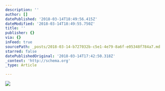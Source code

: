 ```yaml
---
description: ''
author: []
datePublished: '2018-03-14T18:49:56.415Z'
dateModified: '2018-03-14T18:49:55.750Z'
title: ''
publisher: {}
via: {}
inFeed: true
sourcePath: _posts/2018-03-14-b727032b-c5e1-4e79-8a6f-e05348f784a7.md
starred: false
datePublishedOriginal: '2018-03-14T17:42:50.318Z'
_context: 'http://schema.org'
_type: Article

---
```

![](https://the-grid-user-content.s3-us-west-2.amazonaws.com/4e468aac-ea08-47db-ab73-146cbbfe6e6c.jpg)